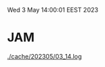 Wed  3 May 14:00:01 EEST 2023
# JAM
<a href='./cache/202305/03_14.log'>./cache/202305/03_14.log</a>
